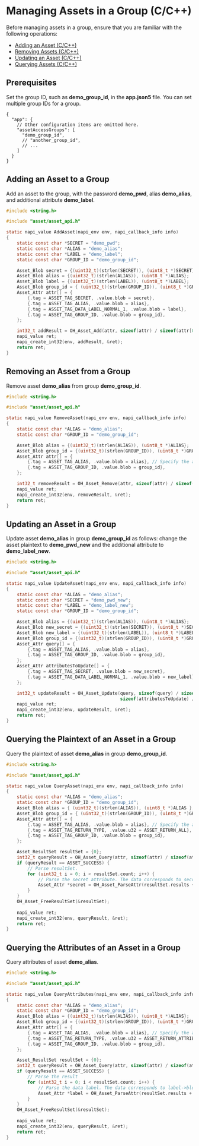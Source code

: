 # Managing Assets in a Group (C/C++)

<!--Kit: Asset Store Kit-->
<!--Subsystem: Security-->
<!--Owner: @JeremyXu-->
<!--Designer: @skye_you-->
<!--Tester: @nacyli-->
<!--Adviser: @zengyawen-->

Before managing assets in a group, ensure that you are familiar with the following operations:

- [Adding an Asset (C/C++)](asset-native-add.md)
- [Removing Assets (C/C++)](asset-native-remove.md)
- [Updating an Asset (C/C++)](asset-native-update.md)
- [Querying Assets (C/C++)](asset-native-query.md)

## Prerequisites

Set the group ID, such as **demo_group_id**, in the **app.json5** file. You can set multiple group IDs for a group.

```json5
{
  "app": {
    // Other configuration items are omitted here.
    "assetAccessGroups": [
      "demo_group_id",
      // "another_group_id",
      // ...
    ]
  }
}
```

## Adding an Asset to a Group

Add an asset to the group, with the password **demo_pwd**, alias **demo_alias**, and additional attribute **demo_label**.

```c
#include <string.h>

#include "asset/asset_api.h"

static napi_value AddAsset(napi_env env, napi_callback_info info)
{
    static const char *SECRET = "demo_pwd";
    static const char *ALIAS = "demo_alias";
    static const char *LABEL = "demo_label";
    static const char *GROUP_ID = "demo_group_id";

    Asset_Blob secret = {(uint32_t)(strlen(SECRET)), (uint8_t *)SECRET};
    Asset_Blob alias = {(uint32_t)(strlen(ALIAS)), (uint8_t *)ALIAS};
    Asset_Blob label = {(uint32_t)(strlen(LABEL)), (uint8_t *)LABEL};
    Asset_Blob group_id = { (uint32_t)(strlen(GROUP_ID)), (uint8_t *)GROUP_ID};
    Asset_Attr attr[] = {
        {.tag = ASSET_TAG_SECRET, .value.blob = secret},
        {.tag = ASSET_TAG_ALIAS, .value.blob = alias},
        {.tag = ASSET_TAG_DATA_LABEL_NORMAL_1, .value.blob = label},
        {.tag = ASSET_TAG_GROUP_ID, .value.blob = group_id},
    };

    int32_t addResult = OH_Asset_Add(attr, sizeof(attr) / sizeof(attr[0]));
    napi_value ret;
    napi_create_int32(env, addResult, &ret);
    return ret;
}
```

## Removing an Asset from a Group

Remove asset **demo_alias** from group **demo_group_id**.

```c
#include <string.h>

#include "asset/asset_api.h"

static napi_value RemoveAsset(napi_env env, napi_callback_info info)
{
    static const char *ALIAS = "demo_alias";
    static const char *GROUP_ID = "demo_group_id";

    Asset_Blob alias = {(uint32_t)(strlen(ALIAS)), (uint8_t *)ALIAS};
    Asset_Blob group_id = {(uint32_t)(strlen(GROUP_ID)), (uint8_t *)GROUP_ID};
    Asset_Attr attr[] = {
        {.tag = ASSET_TAG_ALIAS, .value.blob = alias}, // Specify the asset alias to remove a single asset. To remove all assets, leave the alias unspecified.
        {.tag = ASSET_TAG_GROUP_ID, .value.blob = group_id},
    };

    int32_t removeResult = OH_Asset_Remove(attr, sizeof(attr) / sizeof(attr[0]));
    napi_value ret;
    napi_create_int32(env, removeResult, &ret);
    return ret;
}
```

## Updating an Asset in a Group

Update asset **demo_alias** in group **demo_group_id** as follows: change the asset plaintext to **demo_pwd_new** and the additional attribute to **demo_label_new**.

```c
#include <string.h>

#include "asset/asset_api.h"

static napi_value UpdateAsset(napi_env env, napi_callback_info info)
{
    static const char *ALIAS = "demo_alias";
    static const char *SECRET = "demo_pwd_new";
    static const char *LABEL = "demo_label_new";
    static const char *GROUP_ID = "demo_group_id";

    Asset_Blob alias = {(uint32_t)(strlen(ALIAS)), (uint8_t *)ALIAS};
    Asset_Blob new_secret = {(uint32_t)(strlen(SECRET)), (uint8_t *)SECRET};
    Asset_Blob new_label = {(uint32_t)(strlen(LABEL)), (uint8_t *)LABEL};
    Asset_Blob group_id = {(uint32_t)(strlen(GROUP_ID)), (uint8_t *)GROUP_ID};
    Asset_Attr query[] = {
        {.tag = ASSET_TAG_ALIAS, .value.blob = alias},
        {.tag = ASSET_TAG_GROUP_ID, .value.blob = group_id},
    };
    Asset_Attr attributesToUpdate[] = {
        {.tag = ASSET_TAG_SECRET, .value.blob = new_secret},
        {.tag = ASSET_TAG_DATA_LABEL_NORMAL_1, .value.blob = new_label},
    };

    int32_t updateResult = OH_Asset_Update(query, sizeof(query) / sizeof(query[0]), attributesToUpdate,
                                           sizeof(attributesToUpdate) / sizeof(attributesToUpdate[0]));
    napi_value ret;
    napi_create_int32(env, updateResult, &ret);
    return ret;
}
```

## Querying the Plaintext of an Asset in a Group

Query the plaintext of asset **demo_alias** in group **demo_group_id**.

```c
#include <string.h>

#include "asset/asset_api.h"

static napi_value QueryAsset(napi_env env, napi_callback_info info)
{
    static const char *ALIAS = "demo_alias";
    static const char *GROUP_ID = "demo_group_id";
    Asset_Blob alias = { (uint32_t)(strlen(ALIAS)), (uint8_t *)ALIAS };
    Asset_Blob group_id = { (uint32_t)(strlen(GROUP_ID)), (uint8_t *)GROUP_ID };
    Asset_Attr attr[] = {
        {.tag = ASSET_TAG_ALIAS, .value.blob = alias}, // Specify the alias of the asset to query.
        {.tag = ASSET_TAG_RETURN_TYPE, .value.u32 = ASSET_RETURN_ALL}, // Return all asset information, including the attributes and asset plaintext, in the group.
        {.tag = ASSET_TAG_GROUP_ID, .value.blob = group_id},
    };

    Asset_ResultSet resultSet = {0};
    int32_t queryResult = OH_Asset_Query(attr, sizeof(attr) / sizeof(attr[0]), &resultSet);
    if (queryResult == ASSET_SUCCESS) {
        // Parse resultSet.
        for (uint32_t i = 0; i < resultSet.count; i++) {
            // Parse the secret attribute. The data corresponds to secret->blob.data, and the size corresponds to secret->blob.size.
            Asset_Attr *secret = OH_Asset_ParseAttr(resultSet.results + i, ASSET_TAG_SECRET);
        }
    }
    OH_Asset_FreeResultSet(&resultSet);
    
    napi_value ret;
    napi_create_int32(env, queryResult, &ret);
    return ret;
}
```

## Querying the Attributes of an Asset in a Group

Query attributes of asset **demo_alias**.

```c
#include <string.h>

#include "asset/asset_api.h"

static napi_value QueryAttributes(napi_env env, napi_callback_info info)
{
    static const char *ALIAS = "demo_alias";
    static const char *GROUP_ID = "demo_group_id";
    Asset_Blob alias = {(uint32_t)(strlen(ALIAS)), (uint8_t *)ALIAS};
    Asset_Blob group_id = {(uint32_t)(strlen(GROUP_ID)), (uint8_t *)GROUP_ID};
    Asset_Attr attr[] = {
        {.tag = ASSET_TAG_ALIAS, .value.blob = alias}, // Specify the alias of the asset to query.
        {.tag = ASSET_TAG_RETURN_TYPE, .value.u32 = ASSET_RETURN_ATTRIBUTES}, // Return only the asset attributes of the asset in the group, that is, the result does not include the asset plaintext.
        {.tag = ASSET_TAG_GROUP_ID, .value.blob = group_id},
    };

    Asset_ResultSet resultSet = {0};
    int32_t queryResult = OH_Asset_Query(attr, sizeof(attr) / sizeof(attr[0]), &resultSet);
    if (queryResult == ASSET_SUCCESS) {
        // Parse the result
        for (uint32_t i = 0; i < resultSet.count; i++) {
            // Parse the data label. The data corresponds to label->blob.data, and the size corresponds to label->blob.size.
            Asset_Attr *label = OH_Asset_ParseAttr(resultSet.results + i, ASSET_TAG_DATA_LABEL_NORMAL_1);
        }
    }
    OH_Asset_FreeResultSet(&resultSet);
    
    napi_value ret;
    napi_create_int32(env, queryResult, &ret);
    return ret;
}
```
